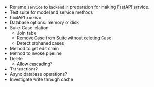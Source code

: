 * Rename `service` to `backend` in preparation for making FastAPI service.
* Test suite for model and service methods
* FastAPI service
* Database options: memory or disk
* Suite-Case relation
  * Join table
  * Remove Case from Suite without deleting Case
  * Detect orphaned cases
* Method to get edit chain
* Method to invoke pipeline
* Delete
  * Allow cascading?
* Transactions?
* Async database operations?
* Investigate write through cache